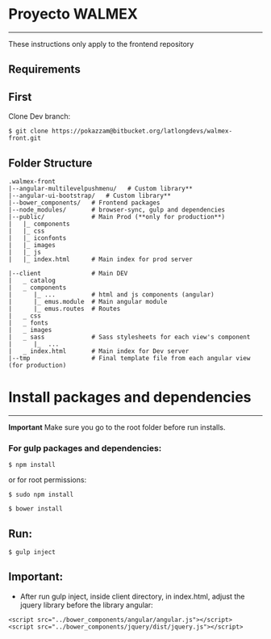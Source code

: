 # **Proyecto WALMEX** #
-------

These instructions only apply to the frontend repository

## **Requirements** ##

First
-------
Clone Dev branch:

```
$ git clone https://pokazzam@bitbucket.org/latlongdevs/walmex-front.git
```

Folder Structure
-------
```
.walmex-front
|--angular-multilevelpushmenu/   # Custom library**
|--angular-ui-bootstrap/   # Custom library**
|--bower_components/   # Frontend packages
|--node_modules/       # browser-sync, gulp and dependencies
|--public/             # Main Prod (**only for production**)
|   |_ components
|   |_ css
|   |_ iconfonts
|   |_ images
|   |_ js
|   |_ index.html      # Main index for prod server

|--client              # Main DEV  
|   _ catalog
|   _ components
|      |_ ...          # html and js components (angular)
|      |_ emus.module  # Main angular module
|      |_ emus.routes  # Routes
|   _ css
|   _ fonts
|   _ images
|   _ sass             # Sass stylesheets for each view's component 
|      |_  ...         
|   _ index.html       # Main index for Dev server
|--tmp                 # Final template file from each angular view (for production)
```

# **Install packages and dependencies** #
-------
**Important** Make sure you go to the root folder before run installs.

### For gulp packages and dependencies:
```
$ npm install
```
or for root permissions:
```
$ sudo npm install
```

```
$ bower install
```

Run:
-------

```
$ gulp inject
```

Important:
-------

* After run gulp inject, inside client directory, in index.html, adjust the jquery library before the library angular: 

```
<script src="../bower_components/angular/angular.js"></script>
<script src="../bower_components/jquery/dist/jquery.js"></script>
```